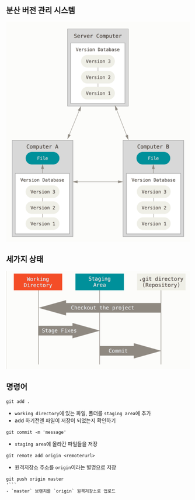 

## 분산 버전 관리 시스템 

![DVCS](assets/1.png)

## 세가지 상태

![areas](assets\2.png)

## 명령어

```shell
git add .
```

- `working directory`에 있는 파일, 폴더를 `staging area`에 추가
- add 하기전엔 파일이 저장이 되었는지 확인하기

```shell
git commit -m 'message'
```

- `staging area`에 올라간 파일들을 저장

```shell
git remote add origin <remoterurl>
```
- 원격저장소 주소를 `origin`이라는 별명으로 저장


```shell
git push origin master
'```
- `master` 브랜치를 `origin` 원격저장소로 업로드